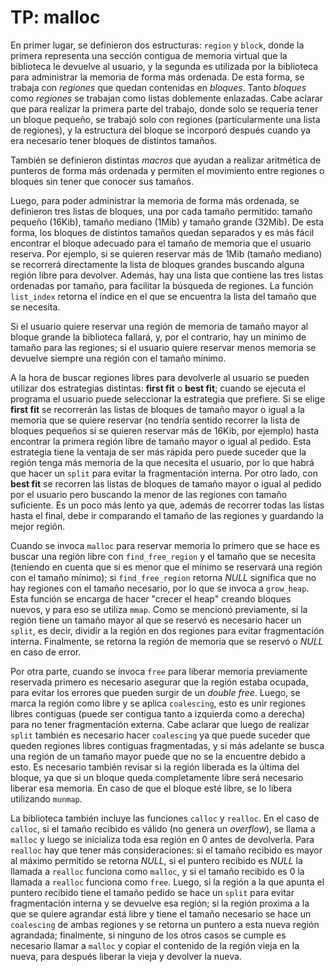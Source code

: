 # TP: malloc

En primer lugar, se definieron dos estructuras: `region` y `block`, donde la primera representa una sección contigua de memoria virtual que la biblioteca le devuelve al usuario, y la segunda es utilizada por la biblioteca para administrar la memoria de forma más ordenada. De esta forma, se trabaja con _regiones_ que quedan contenidas en _bloques_. Tanto _bloques_ como _regiones_ se trabajan como listas doblemente enlazadas. Cabe aclarar que para realizar la primera parte del trabajo, donde solo se requería tener un bloque pequeño, se trabajó solo con regiones (particularmente una lista de regiones), y la estructura del bloque se incorporó después cuando ya era necesario tener bloques de distintos tamaños.

También se definieron distintas _macros_ que ayudan a realizar aritmética de punteros de forma más ordenada y permiten el movimiento entre regiones o bloques sin tener que conocer sus tamaños. 

Luego, para poder administrar la memoria de forma más ordenada, se definieron tres listas de bloques, una por cada tamaño permitido: tamaño pequeño (16Kib), tamaño mediano (1Mib) y tamaño grande (32Mib). De esta forma, los bloques de distintos tamaños quedan separados y es más fácil encontrar el bloque adecuado para el tamaño de memoria que el usuario reserva. Por ejemplo, si se quieren reservar más de 1Mib (tamaño mediano) se recorrerá directamente la lista de bloques grandes buscando alguna región libre para devolver. Además, hay una lista que contiene las tres listas ordenadas por tamaño, para facilitar la búsqueda de regiones. La función `list_index` retorna el índice en el que se encuentra la lista del tamaño que se necesita.

Si el usuario quiere reservar una región de memoria de tamaño mayor al bloque grande la biblioteca fallará, y, por el contrario, hay un mínimo de tamaño para las regiones; si el usuario quiere reservar menos memoria se devuelve siempre una región con el tamaño mínimo. 

A la hora de buscar regiones libres para devolverle al usuario se pueden utilizar dos estrategias distintas: **first fit** o **best fit**; cuando se ejecuta el programa el usuario puede seleccionar la estrategia que prefiere. Si se elige **first fit** se recorrerán las listas de bloques de tamaño mayor o igual a la memoria que se quiere reservar (no tendría sentido recorrer la lista de bloques pequeños si se quieren reservar más de 16Kib, por ejemplo) hasta encontrar la primera región libre de tamaño mayor o igual al pedido. Esta estrategia tiene la ventaja de ser más rápida pero puede suceder que la región tenga más memoria de la que necesita el usuario, por lo que habrá que hacer un `split` para evitar la fragmentación interna. Por otro lado, con **best fit** se recorren las listas de bloques de tamaño mayor o igual al pedido por el usuario pero buscando la menor de las regiones con tamaño suficiente. Es un poco más lento ya que, además de recorrer todas las listas hasta el final, debe ir comparando el tamaño de las regiones y guardando la mejor región. 

Cuando se invoca `malloc` para reservar memoria lo primero que se hace es buscar una región libre con `find_free_region` y el tamaño que se necesita (teniendo en cuenta que si es menor que el mínimo se reservará una región con el tamaño mínimo); si `find_free_region` retorna _NULL_ significa que no hay regiones con el tamaño necesario, por lo que se invoca a `grow_heap`. Esta función se encarga de hacer "crecer el heap" creando bloques nuevos, y para eso se utiliza `mmap`. Como se mencionó previamente, si la región tiene un tamaño mayor al que se reservó es necesario hacer un `split`, es decir, dividir a la región en dos regiones para evitar fragmentación interna. Finalmente, se retorna la región de memoria que se reservó o _NULL_ en caso de error. 

Por otra parte, cuando se invoca `free` para liberar memoria previamente reservada primero es necesario asegurar que la región estaba ocupada, para evitar los errores que pueden surgir de un _double free_. Luego, se marca la región como libre y se aplica `coalescing`, esto es unir regiones libres contiguas (puede ser contigua tanto a izquierda como a derecha) para no tener fragmentación externa. Cabe aclarar que luego de realizar `split` también es necesario hacer `coalescing` ya que puede suceder que queden regiones libres contiguas fragmentadas, y si más adelante se busca una región de un tamaño mayor puede que no se la encuentre debido a esto. Es necesario también revisar si la región liberada es la última del bloque, ya que si un bloque queda completamente libre será necesario liberar esa memoria. En caso de que el bloque esté libre, se lo libera utilizando `munmap`.  

La biblioteca también incluye las funciones `calloc` y `realloc`. En el caso de `calloc`, si el tamaño recibido es válido (no genera un _overflow_), se llama a `malloc` y luego se inicializa toda esa región en 0 antes de devolverla. Para `realloc` hay que tener más consideraciones: si el tamaño recibido es mayor al máximo permitido se retorna _NULL_, si el puntero recibido es _NULL_ la llamada a `realloc` funciona como `malloc`, y si el tamaño recibido es 0 la llamada a `realloc` funciona como `free`. Luego, si la región a la que apunta el puntero recibido tiene el tamaño pedido se hace un `split` para evitar fragmentación interna y se devuelve esa región; si la región proxima a la que se quiere agrandar está libre y tiene el tamaño necesario se hace un `coalescing` de ambas regiones y se retorna un puntero a esta nueva región agrandada; finalmente, si ninguno de los otros casos se cumple es necesario llamar a `malloc` y copiar el contenido de la región vieja en la nueva, para después liberar la vieja y devolver la nueva. 
